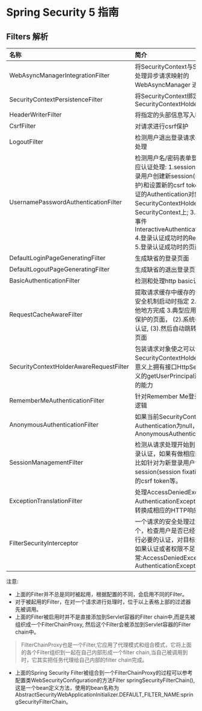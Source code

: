 # Spring Security 5 指南

## Filters 解析

|名称   |简介   |
| :------------ | :------------ |
|WebAsyncManagerIntegrationFilter   |将SecurityContext与Spring Web中用于处理异步请求映射的 WebAsyncManager 进行集成。   |
|SecurityContextPersistenceFilter   |将SecurityContext绑定到SecurityContextHolder   |
|HeaderWriterFilter   |将指定的头部信息写入响应对象   |
|CsrfFilter   |对请求进行csrf保护   |
|LogoutFilter   |检测用户退出登录请求并做相应退出登录处理   |
|UsernamePasswordAuthenticationFilter   |检测用户名/密码表单登录认证请求并作相应认证处理: 1.session管理，比如为新登录用户创建新session(session fixation防护)和设置新的csrf token等 2.经过完全认证的Authentication对象设置到SecurityContextHolder中的SecurityContext上; 3.发布登录认证成功事件InteractiveAuthenticationSuccessEvent 4.登录认证成功时的Remember Me处理 5.登录认证成功时的页面跳转 |
|DefaultLoginPageGeneratingFilter   |生成缺省的登录页面   |
|DefaultLogoutPageGeneratingFilter   |生成缺省的退出登录页面   |
|BasicAuthenticationFilter   |检测和处理http basic认证   |
|RequestCacheAwareFilter   |提取请求缓存中缓存的请求 1.请求缓存在安全机制启动时指定 2.请求写入缓存在其他地方完成 3.典型应用场景: (1).用户请求保护的页面， (2).系统引导用户完成登录认证, (3).然后自动跳转到到用户最初请求页面   |
|SecurityContextHolderAwareRequestFilter   |包装请求对象使之可以访问SecurityContextHolder,从而使请求真正意义上拥有接口HttpServletRequest中定义的getUserPrincipal这种访问安全信息的能力   |
|RememberMeAuthenticationFilter   |针对Remember Me登录认证机制的处理逻辑   |
|AnonymousAuthenticationFilter   |如果当前SecurityContext属性Authentication为null，将其替换为一个AnonymousAuthenticationToken   |
|SessionManagementFilter   |检测从请求处理开始到目前是否有用户登录认证，如果有做相应的session管理，比如针对为新登录用户创建新的session(session fixation防护)和设置新的csrf token等。   |
|ExceptionTranslationFilter   |处理AccessDeniedException和 AuthenticationException异常，将它们转换成相应的HTTP响应   |
|FilterSecurityInterceptor   |一个请求的安全处理过滤器链的最后一个，检查用户是否已经认证,如果未认证执行必要的认证，对目标资源的权限检查，如果认证或者权限不足，抛出相应的异常:AccessDeniedException或者AuthenticationException   |

注意:
* 上面的Filter并不总是同时被起用，根据配置的不同，会启用不同的Filter。
* 对于被起用的Filter，在对一个请求进行处理时，位于以上表格上部的过滤器先被调用。
* 上面的Filter被启用时并不是直接添加到Servlet容器的Filter chain中,而是先被组织成一个FilterChainProxy, 然后这个Filter会被添加到Servlet容器的Filter chain中。
> FilterChainProxy也是一个Filter,它应用了代理模式和组合模式，它将上面的各个Filter组织到一起在自己内部形成一个filter chain,当自己被调用到时，它其实把任务代理给自己内部的filter chain完成。
* 上面的Spring Security Filter被组合到一个FilterChainProxy的过程可以参考配置类WebSecurityConfiguration的方法Filter springSecurityFilterChain(),这是一个bean定义方法，使用的bean名称为AbstractSecurityWebApplicationInitializer.DEFAULT_FILTER_NAME:springSecurityFilterChain。
